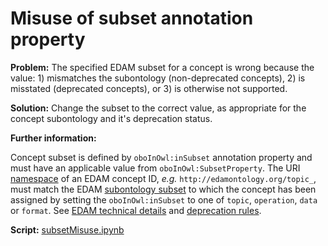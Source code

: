 # Misuse of subset annotation property

**Problem:** The specified EDAM subset for a concept is wrong because the value: 1) mismatches the subontology (non-deprecated concepts), 2) is misstated (deprecated concepts), or 3) is otherwise not supported.

**Solution:** Change the subset to the correct value, as appropriate for the concept subontology and it's deprecation status.

**Further information:**

Concept subset is defined by ```oboInOwl:inSubset``` annotation property and must have an applicable value from ```oboInOwl:SubsetProperty```.  The URI [namespace](https://edamontologydocs.readthedocs.io/en/latest/technical_details.html#identifiers-persistent-urls) of an EDAM concept ID, *e.g.* ```http://edamontology.org/topic_```, must match the EDAM [subontology subset](https://edamontologydocs.readthedocs.io/en/latest/developers_guide.html#mandatory-attributes) to which the concept has been assigned by setting the ```oboInOwl:inSubset``` to one of ```topic```, ```operation```, ```data``` or ```format```.  See [EDAM technical details](https://edamontologydocs.readthedocs.io/en/latest/developers_guide.html#mandatory-attributes) and [deprecation rules](https://edamontologydocs.readthedocs.io/en/latest/developers_guide.html#deprecating-concepts).

**Script:** [subsetMisuse.ipynb](https://github.com/edamontology/edamverify/blob/master/queries/subsetMisuse.ipynb)
